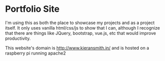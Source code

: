 # Portfolio Site
I'm using this as both the place to showcase my projects and as a project itself.
It only uses vanilla html/css/js to show that I can, although I recognize that there are things like JQuery,
bootstrap, vue.js, etc that would improve productivity.

This website's domain is http://www.kieransmith.in/ and is hosted on a raspberry pi running apache2

